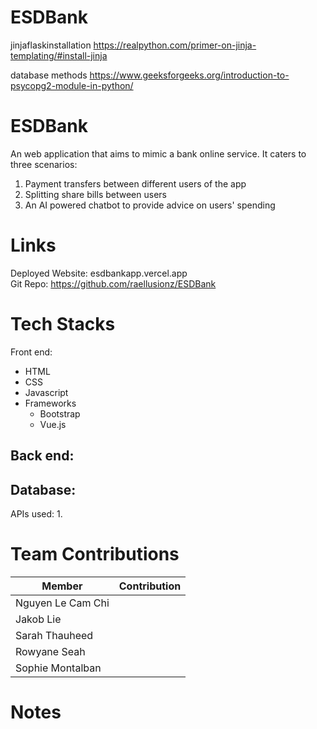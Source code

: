 # ESDBank


jinjaflaskinstallation https://realpython.com/primer-on-jinja-templating/#install-jinja

database methods https://www.geeksforgeeks.org/introduction-to-psycopg2-module-in-python/

# ESDBank
An web application that aims to mimic a bank online service. It caters to three scenarios:
1. Payment transfers between different users of the app
2. Splitting share bills between users 
3. An AI powered chatbot to provide advice on users' spending

# Links
Deployed Website: esdbankapp.vercel.app <br>
Git Repo: https://github.com/raellusionz/ESDBank <br>

# Tech Stacks
Front end:
- HTML
- CSS
- Javascript
- Frameworks
  - Bootstrap
  - Vue.js

Back end:
- 

Database:
- 

APIs used:
1. 

# Team Contributions
| Member  | Contribution |
| ------------- | ------------- |
| Nguyen Le Cam Chi |  |
| Jakob Lie |  |
| Sarah Thauheed  |  |
| Rowyane Seah  |  |
| Sophie Montalban  |  |

# Notes
